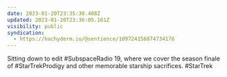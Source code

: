 ```yaml
---
date: 2023-01-20T23:35:30.408Z
updated: 2023-01-20T23:36:05.161Z
visibility: public
syndication:
  - https://hachyderm.io/@sentience/109724156874734176
---
```

Sitting down to edit #SubspaceRadio 19, where we cover the season finale of #StarTrekProdigy and other memorable starship sacrifices. #StarTrek

